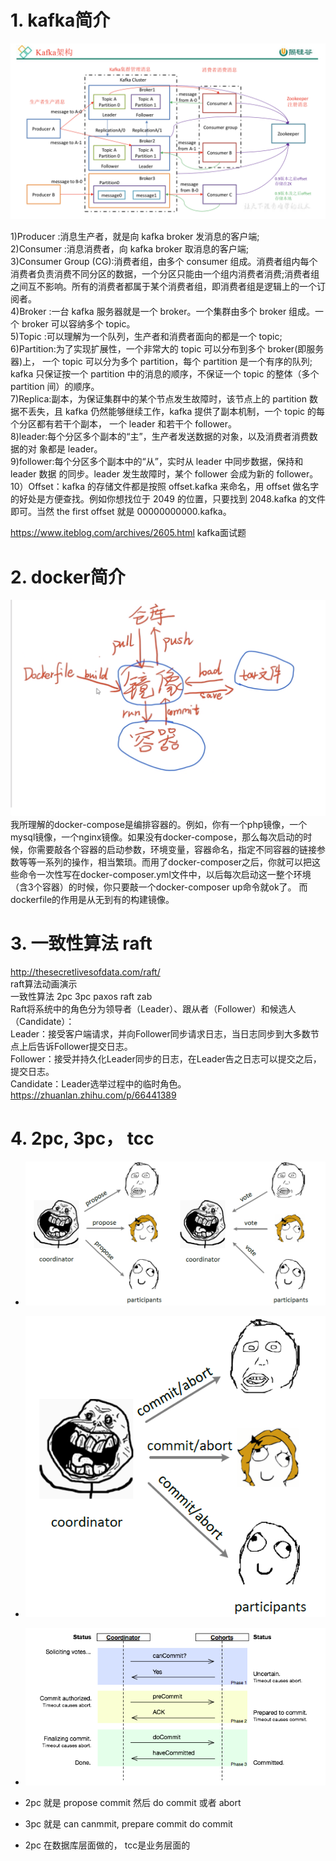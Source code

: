 # 1. kafka简介

![](figure/kafka.png)

1)Producer :消息生产者，就是向 kafka broker 发消息的客户端;  
2)Consumer :消息消费者，向 kafka broker 取消息的客户端;  
3)Consumer Group (CG):消费者组，由多个 consumer 组成。消费者组内每个消费者负责消费不同分区的数据，一个分区只能由一个组内消费者消费;消费者组之间互不影响。所有的消费者都属于某个消费者组，即消费者组是逻辑上的一个订阅者。  
4)Broker :一台 kafka 服务器就是一个 broker。一个集群由多个 broker 组成。一个 broker 可以容纳多个 topic。  
5)Topic :可以理解为一个队列，生产者和消费者面向的都是一个 topic;   
6)Partition:为了实现扩展性，一个非常大的 topic 可以分布到多个 broker(即服务器)上， 一个 topic 可以分为多个 partition，每个 partition 是一个有序的队列; kafka 只保证按一个 partition 中的消息的顺序，不保证一个 topic 的整体（多个 partition 间）的顺序。  
7)Replica:副本，为保证集群中的某个节点发生故障时，该节点上的 partition 数据不丢失，且 kafka 仍然能够继续工作，kafka 提供了副本机制，一个 topic 的每个分区都有若干个副本， 一个 leader 和若干个 follower。  
8)leader:每个分区多个副本的“主”，生产者发送数据的对象，以及消费者消费数据的对 象都是 leader。  
9)follower:每个分区多个副本中的“从”，实时从 leader 中同步数据，保持和 leader 数据 的同步。leader 发生故障时，某个 follower 会成为新的 follower。  
10）Offset：kafka 的存储文件都是按照 offset.kafka 来命名，用 offset 做名字的好处是方便查找。例如你想找位于 2049 的位置，只要找到 2048.kafka 的文件即可。当然 the first offset 就是 00000000000.kafka。

https://www.iteblog.com/archives/2605.html kafka面试题

# 2. docker简介
![](figure/docker.png)
我所理解的docker-compose是编排容器的。例如，你有一个php镜像，一个mysql镜像，一个nginx镜像。如果没有docker-compose，那么每次启动的时候，你需要敲各个容器的启动参数，环境变量，容器命名，指定不同容器的链接参数等等一系列的操作，相当繁琐。而用了docker-composer之后，你就可以把这些命令一次性写在docker-composer.yml文件中，以后每次启动这一整个环境（含3个容器）的时候，你只要敲一个docker-composer up命令就ok了。
而dockerfile的作用是从无到有的构建镜像。

# 3. 一致性算法 raft
http://thesecretlivesofdata.com/raft/  
raft算法动画演示  
一致性算法 2pc 3pc paxos raft zab  
Raft将系统中的角色分为领导者（Leader）、跟从者（Follower）和候选人（Candidate）：  
Leader：接受客户端请求，并向Follower同步请求日志，当日志同步到大多数节点上后告诉Follower提交日志。  
Follower：接受并持久化Leader同步的日志，在Leader告之日志可以提交之后，提交日志。  
Candidate：Leader选举过程中的临时角色。  
https://zhuanlan.zhihu.com/p/66441389

# 4. 2pc, 3pc， tcc
- ![](figure/2pc1.png)
- ![](figure/2pc3.png)

- ![](figure/3pc.png)

- 2pc 就是 propose commit 然后 do commit 或者 abort
- 3pc 就是 can canmmit, prepare commit do commit
- 2pc 在数据库层面做的， tcc是业务层面的